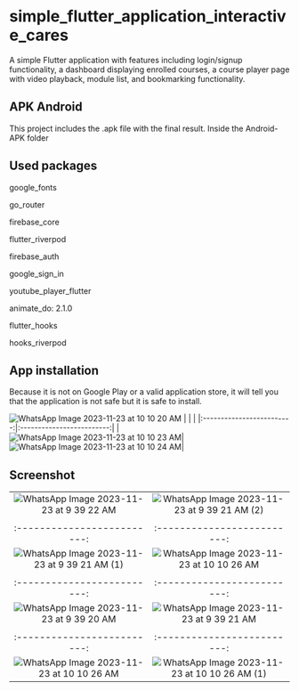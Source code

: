 # simple_flutter_application_interactive_cares

A simple Flutter application with features including login/signup functionality, a
dashboard displaying enrolled courses, a course player page with video playback, module
list, and bookmarking functionality.

## APK Android

This project includes the .apk file with the final result. Inside the Android-APK folder

## Used packages

google_fonts

go_router

firebase_core

flutter_riverpod

firebase_auth

google_sign_in

youtube_player_flutter

animate_do: 2.1.0

flutter_hooks

hooks_riverpod


## App installation

Because it is not on Google Play or a valid application store, it will tell you that the application is not safe but it is safe to install.


![WhatsApp Image 2023-11-23 at 10 10 20 AM](https://github.com/eliasbest07/simple-flutter-app-Interactive-Cares/assets/26911843/74051061-c7fa-42b8-9afb-7c36090dd010)
| | |
|:-------------------------:|:-------------------------:|
|![WhatsApp Image 2023-11-23 at 10 10 23 AM](https://github.com/eliasbest07/simple-flutter-app-Interactive-Cares/assets/26911843/e5a75496-6a09-4795-bf33-753ef0c25216)|![WhatsApp Image 2023-11-23 at 10 10 24 AM](https://github.com/eliasbest07/simple-flutter-app-Interactive-Cares/assets/26911843/04fae5cd-64ef-4678-a6f0-723236ddd5ca)|

## Screenshot

| | |
|:-------------------------:|:-------------------------:|
|![WhatsApp Image 2023-11-23 at 9 39 22 AM](https://github.com/eliasbest07/simple-flutter-app-Interactive-Cares/assets/26911843/536bfa97-a273-455b-9e13-d53919b28dfe)|![WhatsApp Image 2023-11-23 at 9 39 21 AM (2)](https://github.com/eliasbest07/simple-flutter-app-Interactive-Cares/assets/26911843/52e536c0-3783-46f7-84cf-ca2abd8d2ed3)|
| | |
|:-------------------------:|:-------------------------:|
|![WhatsApp Image 2023-11-23 at 9 39 21 AM (1)](https://github.com/eliasbest07/simple-flutter-app-Interactive-Cares/assets/26911843/3075ffb2-035a-477c-8968-3856c071096a)|![WhatsApp Image 2023-11-23 at 10 10 26 AM](https://github.com/eliasbest07/simple-flutter-app-Interactive-Cares/assets/26911843/82feb872-dc73-4966-861e-61778832e7ec)|
| | |
|:-------------------------:|:-------------------------:|
|![WhatsApp Image 2023-11-23 at 9 39 20 AM](https://github.com/eliasbest07/simple-flutter-app-Interactive-Cares/assets/26911843/a463ab45-1f5a-4b84-80e9-4d003dbb8339)|![WhatsApp Image 2023-11-23 at 9 39 21 AM](https://github.com/eliasbest07/simple-flutter-app-Interactive-Cares/assets/26911843/cd97cffe-eabc-48da-9197-d36243ade48d)|
| | |
|:-------------------------:|:-------------------------:|
|![WhatsApp Image 2023-11-23 at 10 10 26 AM](https://github.com/eliasbest07/simple-flutter-app-Interactive-Cares/assets/26911843/13517d7e-29cb-4b45-b051-e67bafd5cc18)|![WhatsApp Image 2023-11-23 at 10 10 26 AM (1)](https://github.com/eliasbest07/simple-flutter-app-Interactive-Cares/assets/26911843/58eb4abc-25d3-4791-9c96-dc8bb1b60266)|
 
